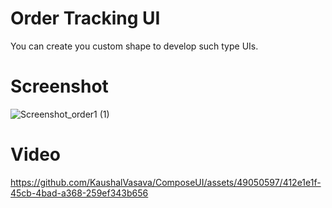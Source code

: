 # Order Tracking UI
You can create you custom shape to develop such type UIs.

# Screenshot
![Screenshot_order1 (1)](https://github.com/KaushalVasava/ComposeUI/assets/49050597/06e0b81c-1932-4b02-86e2-3cd90d088c35)

# Video
https://github.com/KaushalVasava/ComposeUI/assets/49050597/412e1e1f-45cb-4bad-a368-259ef343b656
